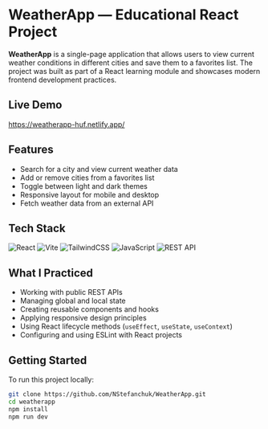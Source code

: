 # WeatherApp — Educational React Project

**WeatherApp** is a single-page application that allows users to view current weather conditions in different cities and save them to a favorites list. The project was built as part of a React learning module and showcases modern frontend development practices.

## Live Demo

https://weatherapp-huf.netlify.app/

## Features

- Search for a city and view current weather data
- Add or remove cities from a favorites list
- Toggle between light and dark themes
- Responsive layout for mobile and desktop
- Fetch weather data from an external API

## Tech Stack

![React](https://img.shields.io/badge/-React-61DAFB?logo=react&logoColor=000&style=for-the-badge)
![Vite](https://img.shields.io/badge/-Vite-646CFF?logo=vite&logoColor=fff&style=for-the-badge)
![TailwindCSS](https://img.shields.io/badge/-TailwindCSS-38B2AC?logo=tailwind-css&logoColor=fff&style=for-the-badge)
![JavaScript](https://img.shields.io/badge/-JavaScript-F7DF1E?logo=javascript&logoColor=000&style=for-the-badge)
![REST API](https://img.shields.io/badge/-REST%20API-0052CC?style=for-the-badge)

## What I Practiced

- Working with public REST APIs
- Managing global and local state
- Creating reusable components and hooks
- Applying responsive design principles
- Using React lifecycle methods (`useEffect`, `useState`, `useContext`)
- Configuring and using ESLint with React projects

## Getting Started

To run this project locally:

```bash
git clone https://github.com/NStefanchuk/WeatherApp.git
cd weatherapp
npm install
npm run dev
```
